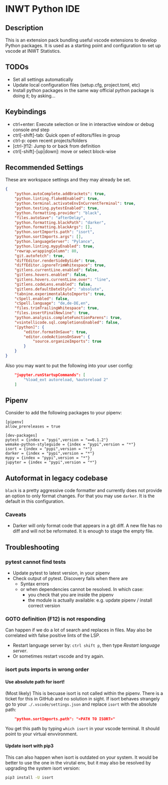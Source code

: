# INWT Python IDE

## Description

This is an extension pack bundling useful vscode extensions to develop Python
packages. It is used as a starting point and configuration to set up vscode
at INWT Statistics.

## TODOs

- Set all settings automatically
- Update local configuration files (setup.cfg, project.toml, etc)
- Install python packages in the same way official python package is doing it;
  by asking...

## Keybindings

- ctrl+enter: Execute selection or line in interactive window or debug console
  *and* step
- ctrl[-shift]-tab: Quick open of editors/files in group
- ctrl-p: open recent projects/folders
- [ctrl-]f12: Jump to or back from definition
- ctrl[-shift]-[up|down]: move or select block-wise

## Recommended Settings

These are workspace settings and they may already be set.

```json
{
    "python.autoComplete.addBrackets": true,
    "python.linting.flake8Enabled": true,
    "python.terminal.activateEnvInCurrentTerminal": true,
    "python.testing.pytestEnabled": true,
    "python.formatting.provider": "black",
    "files.autoSave": "afterDelay",
    "python.formatting.blackPath": "darker",
    "python.formatting.blackArgs": [],
    "python.sortImports.path": "isort",
    "python.sortImports.args": [],
    "python.languageServer": "Pylance",
    "python.linting.mypyEnabled": true,
    "rewrap.wrappingColumn": 80,
    "git.autofetch": true,
    "diffEditor.renderSideBySide": true,
    "diffEditor.ignoreTrimWhitespace": true,
    "gitlens.currentLine.enabled": false,
    "gitlens.hovers.enabled": false,
    "gitlens.hovers.currentLine.over": "line",
    "gitlens.codeLens.enabled": false,
    "gitlens.defaultDateStyle": "absolute",
    "tabnine.experimentalAutoImports": true,
    "cSpell.enabled": false,
    "cSpell.language": "de,de-DE,en",
    "files.trimTrailingWhitespace": true,
    "files.insertFinalNewline": true,
    "python.analysis.completeFunctionParens": true,
    "vsintellicode.sql.completionsEnabled": false,
    "[python]": {
        "editor.formatOnSave": true,
        "editor.codeActionsOnSave": {
            "source.organizeImports": true
        }
    }
}

```

Also you may want to put the following into your user config:

```json
    "jupyter.runStartupCommands": [
        "%load_ext autoreload, %autoreload 2"
    ]
```

## Pipenv

Consider to add the following packages to your pipenv:

```pipfile
[pipenv]
allow_prereleases = true

[dev-packages]
pytest = {index = "pypi",version = "==6.1.2"}
wemake-python-styleguide = {index = "pypi",version = "*"}
isort = {index = "pypi",version = "*"}
darker = {index = "pypi",version = "*"}
mypy = {index = "pypi",version = "*"}
jupyter = {index = "pypi",version = "*"}
```

## Autoformat in legacy codebase

`black` is a pretty aggressive code formatter and currently does not provide an
option to only format changes. For that you may use `darker`. It is the default
in this configuration.

### Caveats

- Darker will only format code that appears in a git diff. A new file has no
  diff and will not be reformated. It is enough to stage the empty file.

## Troubleshooting

### pytest cannot find tests

- Update pytest to latest version, in your pipenv
- Check output of pytest. Discovery fails when there are
  - Syntax errors
  - or when dependencies cannot be resolved. In which case:
    - you check that you are inside the pipenv
    - the module is actually available: e.g. update pipenv / install correct version

### GOTO definition (F12) is not responding

Can happen if we do a lot of search and replaces in files. May also be correlated
with false positive lints of the LSP.

- Restart language server by: `ctrl shift p`, then type *Restart language
  server*.
- Or sometimes restart vscode and try again.

### isort puts imports in wrong order

#### Use absolute path for isort!

(Most likely) This is becuase isort is not called within the pipenv. There is a
ticket for this in GitHub and no solution in sight. If isort behaves strangely
go to your `./.vscode/settings.json` and replace `isort` with the absolute path:

```json
    "python.sortImports.path": "<PATH TO ISORT>"
```

You get this path by typing `which isort` in your vscode terminal. It should
point to your virtual envvironment.

#### Update isort with pip3

This can also happen when isort is outdated on your system. It would be better
to use the one in the virutal env, but it may also be resolved by upgrading the
system isort version:

```sh
pip3 install -U isort
```
